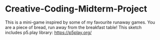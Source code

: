 # Creative-Coding-Midterm-Project
This is a mini-game inspired by some of my favourite runaway games.
You are a piece of bread, run away from the breakfast table!
This sketch includes p5.play library: https://p5play.org/
